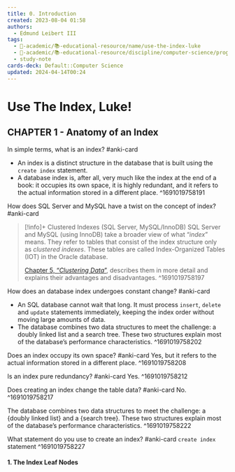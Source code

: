 ```yaml
---
title: 0. Introduction
created: 2023-08-04 01:58
authors:
  - Edmund Leibert III
tags:
  - 🔴-academic/📚-educational-resource/name/use-the-index-luke
  - 🔴-academic/📚-educational-resource/discipline/computer-science/programming-language/sql
  - study-note
cards-deck: Default::Computer Science
updated: 2024-04-14T00:24
---
```


# Use The Index, Luke!

## CHAPTER 1 - Anatomy of an Index

In simple terms, what is an index? #anki-card 
- An index is a distinct structure in the database that is built using the `create index` statement.
- A database index is, after all, very much like the index at the end of a book: it occupies its own space, it is highly redundant, and it refers to the actual information stored in a different place.
^1691019758191

How does SQL Server and MySQL have a twist on the concept of index? #anki-card 
> [!info]+ Clustered Indexes (SQL Server, MySQL/InnoDB)
>SQL Server and MySQL (using InnoDB) take a broader view of what “_index_” means. They refer to tables that consist of the index structure only as _clustered indexes_. These tables are called Index-Organized Tables (IOT) in the Oracle database.
>
>[Chapter 5, “_Clustering Data_”](https://use-the-index-luke.com/sql/clustering), describes them in more detail and explains their advantages and disadvantages. 
^1691019758197

How does an database index undergoes constant change? #anki-card 
- An SQL database cannot wait that long. It must process `insert`, `delete` and `update` statements immediately, keeping the index order without moving large amounts of data.
- The database combines two data structures to meet the challenge: a doubly linked list and a search tree. These two structures explain most of the database’s performance characteristics.
^1691019758202

Does an index occupy its own space? #anki-card 
Yes, but it refers to the actual information stored in a different place.
^1691019758208

Is an index pure redundancy? #anki-card 
Yes.
^1691019758212

Does creating an index change the table data? #anki-card 
No.
^1691019758217

The database combines two data structures to meet the challenge: a {doubly linked list} and a {search tree}. These two structures explain most of the database’s performance characteristics.
^1691019758222

What statement do you use to create an index? #anki-card 
`create index` statement
^1691019758227

#### 1. The Index Leaf Nodes






